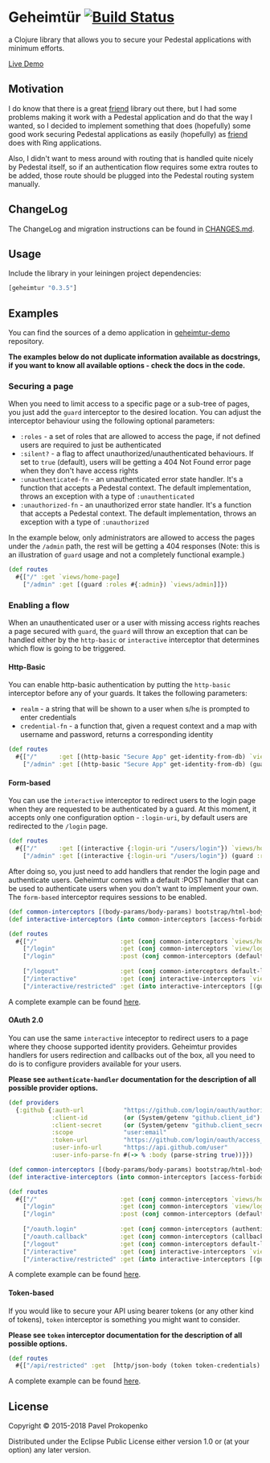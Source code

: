 # Geheimtür [![Build Status](https://travis-ci.org/propan/geheimtur.png)](https://travis-ci.org/propan/geheimtur)

a Clojure library that allows you to secure your Pedestal applications with minimum efforts.

[Live Demo](http://geheimtur.herokuapp.com)

## Motivation

I do know that there is a great [friend](https://github.com/cemerick/friend) library out there, but I had some problems making it work with a Pedestal application and do that the way I wanted, so I decided to implement something that does (hopefully) some good work securing Pedestal applications as easily (hopefully) as [friend](https://github.com/cemerick/friend) does with Ring applications.

Also, I didn't want to mess around with routing that is handled quite nicely by Pedestal itself, so if an authentication flow
requires some extra routes to be added, those route should be plugged into the Pedestal routing system manually.

## ChangeLog

The ChangeLog and migration instructions can be found in [CHANGES.md](CHANGES.md).

## Usage

Include the library in your leiningen project dependencies:

```clojure
[geheimtur "0.3.5"]
```

## Examples

You can find the sources of a demo application in [geheimtur-demo](https://github.com/propan/geheimtur-demo) repository.

**The examples below do not duplicate information available as docstrings, if you want to know all available options - check the docs in the code.**

### Securing a page

When you need to limit access to a specific page or a sub-tree of pages, you just add the `guard` interceptor to the desired location.
You can adjust the interceptor behaviour using the following optional parameters:

- `:roles` - a set of roles that are allowed to access the page, if not defined users are required to just be authenticated
- `:silent?` - a flag to affect unauthorized/unauthenticated behaviours. If set to `true` (default), users will be getting a 404 Not Found error page when they don't have access rights
- `:unauthenticated-fn` - an unauthenticated error state handler. It's a function that accepts a Pedestal context. The default implementation, throws an exception with a type of `:unauthenticated`
- `:unauthorized-fn` - an unauthorized error state handler. It's a function that accepts a Pedestal context. The default implementation, throws an exception with a type of `:unauthorized`

In the example below, only administrators are allowed to access the pages under the `/admin` path, the rest will be getting a 404 responses (Note:
this is an illustration of `guard` usage and not a completely functional example.)

```clojure
(def routes
  #{["/" :get `views/home-page]
    ["/admin" :get [(guard :roles #{:admin}) `views/admin]]})
```

### Enabling a flow

When an unauthenticated user or a user with missing access rights reaches a page secured with `guard`, the `guard` will throw an exception that
can be handled either by the `http-basic` or `interactive` interceptor that determines which flow is going to be triggered.

#### Http-Basic

You can enable http-basic authentication by putting the `http-basic` interceptor before any of your guards. It takes the following parameters:

- `realm` - a string that will be shown to a user when s/he is prompted to enter credentials
- `credential-fn` - a function that, given a request context and a map with username and password, returns a corresponding identity

```clojure
(def routes
  #{["/"      :get [(http-basic "Secure App" get-identity-from-db) `views/home-page]]
    ["/admin" :get [(http-basic "Secure App" get-identity-from-db) (guard :roles #{:admin}) `views/admin]]})
```

#### Form-based

You can use the `interactive` interceptor to redirect users to the login page when they are requested to be authenticated by a guard.
At this moment, it accepts only one configuration option - `:login-uri`, by default users are redirected to the `/login` page.

```clojure
(def routes
  #{["/"      :get [(interactive {:login-uri "/users/login"}) `views/home-page]]
    ["/admin" :get [(interactive {:login-uri "/users/login"}) (guard :roles #{:admin}) `views/admin]])
```

After doing so, you just need to add handlers that render the login page and authenticate users. Geheimtur comes with a default :POST handler
that can be used to authenticate users when you don't want to implement your own. The `form-based` interceptor requires sessions to be enabled.

```clojure
(def common-interceptors [(body-params/body-params) bootstrap/html-body session-interceptor])
(def interactive-interceptors (into common-interceptors [access-forbidden-interceptor (interactive {})]))

(def routes
  #{["/"                       :get (conj common-interceptors `views/home-page)]
    ["/login"                  :get (conj common-interceptors `view/login-page)]
    ["/login"                  :post (conj common-interceptors (default-login-handler {:credential-fn credentials
                                                                                       :form-reader   identity}))]
    ["/logout"                 :get (conj common-interceptors default-logout-handler)]
    ["/interactive"            :get (conj interactive-interceptors `views/interactive-index)]
    ["/interactive/restricted" :get (into interactive-interceptors [(guard :silent? false) `views/interactive-restricted])]})
```

A complete example can be found [here](https://github.com/propan/geheimtur-demo).

#### OAuth 2.0

You can use the same `interactive` inteceptor to redirect users to a page where they choose supported identity providers.
Geheimtur provides handlers for users redirection and callbacks out of the box, all you need to do is to configure providers available for your users.

**Please see `authenticate-handler` documentation for the description of all possible provider options.**

```clojure
(def providers
  {:github {:auth-url           "https://github.com/login/oauth/authorize"
            :client-id          (or (System/getenv "github.client_id") "client-id")
            :client-secret      (or (System/getenv "github.client_secret") "client-secret")
            :scope              "user:email"
            :token-url          "https://github.com/login/oauth/access_token"
            :user-info-url      "https://api.github.com/user"
            :user-info-parse-fn #(-> % :body (parse-string true))}})

(def common-interceptors [(body-params/body-params) bootstrap/html-body session-interceptor])
(def interactive-interceptors (into common-interceptors [access-forbidden-interceptor (interactive {})]))

(def routes
  #{["/"                       :get (conj common-interceptors `views/home-page)]
    ["/login"                  :get (conj common-interceptors `view/login-page)]
    ["/login"                  :post (conj common-interceptors (default-login-handler {:credential-fn credentials
                                                                                       :form-reader   identity}))]
    ["/oauth.login"            :get (conj common-interceptors (authenticate-handler providers))]
    ["/oauth.callback"         :get (conj common-interceptors (callback-handler providers))]
    ["/logout"                 :get (conj common-interceptors default-logout-handler)]
    ["/interactive"            :get (conj interactive-interceptors `views/interactive-index)]
    ["/interactive/restricted" :get (into interactive-interceptors [(guard :silent? false) `views/interactive-restricted])]})
```

A complete example can be found [here](https://github.com/propan/geheimtur-demo).

#### Token-based

If you would like to secure your API using bearer tokens (or any other kind of tokens), `token` interceptor is something you might want to consider.

**Please see `token` interceptor documentation for the description of all possible options.**

```clojure
(def routes
  #{["/api/restricted" :get  [http/json-body (token token-credentials) (guard :silent? false) `views/api-restricted]]})
```

A complete example can be found [here](https://github.com/propan/geheimtur-demo).

## License

Copyright © 2015-2018 Pavel Prokopenko

Distributed under the Eclipse Public License either version 1.0 or (at your option) any later version.
